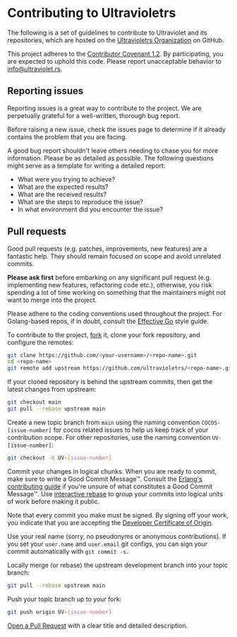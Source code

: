 # Contributing to Ultravioletrs

The following is a set of guidelines to contribute to Ultraviolet and its repositories, which are hosted on the [Ultravioletrs Organization](https://github.com/ultravioletrs) on GitHub.

This project adheres to the [Contributor Covenant 1.2](http://contributor-covenant.org/version/1/2/0).
By participating, you are expected to uphold this code. Please report unacceptable behavior to
[info@ultraviolet.rs](mailto:info@ultraviolet.rs).

## Reporting issues

Reporting issues is a great way to contribute to the project. We are perpetually grateful for a well-written, thorough bug report.

Before raising a new issue, check the issues page to determine if it already contains the problem that you are facing.

A good bug report shouldn't leave others needing to chase you for more information. Please be as detailed as possible. The following questions might serve as a template for writing a detailed
report:

- What were you trying to achieve?
- What are the expected results?
- What are the received results?
- What are the steps to reproduce the issue?
- In what environment did you encounter the issue?

## Pull requests

Good pull requests (e.g. patches, improvements, new features) are a fantastic help. They should remain focused on scope and avoid unrelated commits.

**Please ask first** before embarking on any significant pull request (e.g. implementing new features, refactoring code etc.), otherwise, you risk spending a lot of time working on something that the maintainers might not want to merge into the project.

Please adhere to the coding conventions used throughout the project. For Golang-based repos, if in doubt, consult the [Effective Go](https://golang.org/doc/effective_go.html) style guide.

To contribute to the project, [fork](https://help.github.com/articles/fork-a-repo/) it, clone your fork repository, and configure the remotes:

```bash
git clone https://github.com/<your-username>/<repo-name>.git
cd <repo-name>
git remote add upstream https://github.com/ultravioletrs/<repo-name>.git
```

If your cloned repository is behind the upstream commits, then get the latest changes from upstream:

```bash
git checkout main
git pull --rebase upstream main
```

Create a new topic branch from `main` using the naming convention `COCOS-[issue-number]` for cocos related issues to help us keep track of your contribution scope. For other repositories, use the naming convention `UV-[issue-number]`:

```bash
git checkout -b UV-[issue-number]
```

Commit your changes in logical chunks. When you are ready to commit, make sure to write a Good Commit Message™. Consult the [Erlang's contributing guide](https://github.com/erlang/otp/wiki/Writing-good-commit-messages) if you're unsure of what constitutes a Good Commit Message™. Use [interactive rebase](https://help.github.com/articles/about-git-rebase) to group your commits into logical units of work before making it public.

Note that every commit you make must be signed. By signing off your work, you indicate that you
are accepting the [Developer Certificate of Origin](https://developercertificate.org/).

Use your real name (sorry, no pseudonyms or anonymous contributions). If you set your `user.name`
and `user.email` git configs, you can sign your commit automatically with `git commit -s`.

Locally merge (or rebase) the upstream development branch into your topic branch:

```bash
git pull --rebase upstream main
```

Push your topic branch up to your fork:

```bash
git push origin UV-[issue-number]
```

[Open a Pull Request](https://help.github.com/articles/using-pull-requests/) with a clear title
and detailed description.
